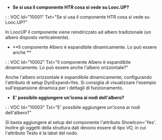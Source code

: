 
- **Se si usa il componente HTR cosa si vede su Looc.UP?**

 :  : VOC Id="10001" Txt="Se si usa il componente HTR cosa si vede su Looc.UP?"

In LoocUP il componente viene reindirizzato ad albero tradizionale (un albero disposto verticalmente).

- **Il componente Albero è espandibile dinamicamente. Lo può essere anche **

 :  : VOC Id="10002" Txt="Il componente Albero è espandibile dinamicamente. Lo può essere anche l'albero orizzontale?"

Anche l'albero orizzontale è espandibile dinamicamente, configurando l'attributo di setup DynExpand=Yes. Si consiglia di visualizzare l'esempio sull'espansione dinamica per i dettagli di funzionamento.

- **E' possibile aggiungere un'icona ai nodi dell'albero?**

 :  : VOC Id="10003" Txt="E' possibile aggiungere un'icona ai nodi dell'albero?"

Sì basta aggiungere al setup del componente l'attributo ShowIcon='Yes'. Inoltre gli oggetti della struttura dati devono essere di tipo VO, in cui l'attributo Testo è la label del nodo.



